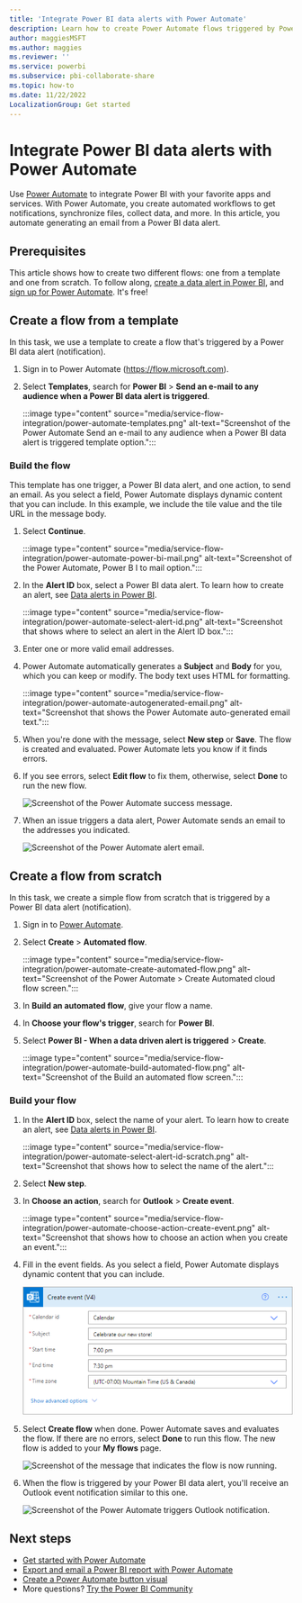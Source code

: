 ```yaml
---
title: 'Integrate Power BI data alerts with Power Automate'
description: Learn how to create Power Automate flows triggered by Power BI data alerts. You can create these flows either from a template or from scratch.
author: maggiesMSFT
ms.author: maggies
ms.reviewer: ''
ms.service: powerbi
ms.subservice: pbi-collaborate-share
ms.topic: how-to
ms.date: 11/22/2022
LocalizationGroup: Get started
---
```

# Integrate Power BI data alerts with Power Automate

Use [Power Automate](/power-automate/getting-started) to integrate Power BI with your favorite apps and services. With Power Automate, you create automated workflows to get notifications, synchronize files, collect data, and more. In this article, you automate generating an email from a Power BI data alert.

## Prerequisites
This article shows how to create two different flows: one from a template and one from scratch. To follow along, [create a data alert in Power BI](../create-reports/service-set-data-alerts.md), and [sign up for Power Automate](https://flow.microsoft.com/#home-signup). It's free!

## Create a flow from a template
In this task, we use a template to create a flow that's triggered by a Power BI data alert (notification).

1. Sign in to Power Automate (https://flow.microsoft.com).
2. Select **Templates**, search for **Power BI** > **Send an e-mail to any audience when a Power BI data alert is triggered**.
   
    :::image type="content" source="media/service-flow-integration/power-automate-templates.png" alt-text="Screenshot of the Power Automate Send an e-mail to any audience when a Power BI data alert is triggered template option.":::

### Build the flow
This template has one trigger, a Power BI data alert, and one action, to send an email. As you select a field, Power Automate displays dynamic content that you can include.  In this example, we include the tile value and the tile URL in the message body.

1. Select **Continue**.

    :::image type="content" source="media/service-flow-integration/power-automate-power-bi-mail.png" alt-text="Screenshot of the Power Automate, Power B I to mail option.":::

1. In the **Alert ID** box, select a Power BI data alert. To learn how to create an alert, see [Data alerts in Power BI](../create-reports/service-set-data-alerts.md).
   
    :::image type="content" source="media/service-flow-integration/power-automate-select-alert-id.png" alt-text="Screenshot that shows where to select an alert in the Alert ID box.":::
2. Enter one or more valid email addresses.

3. Power Automate automatically generates a **Subject** and **Body** for you, which you can keep or modify. The body text uses HTML for formatting.

    :::image type="content" source="media/service-flow-integration/power-automate-autogenerated-email.png" alt-text="Screenshot that shows the Power Automate auto-generated email text.":::

1. When you're done with the message, select **New step** or **Save**.  The flow is created and evaluated.  Power Automate lets you know if it finds errors.
2. If you see errors, select **Edit flow** to fix them, otherwise, select **Done** to run the new flow.
   
   ![Screenshot of the Power Automate success message.](media/service-flow-integration/power-bi-flow-running.png)
5. When an issue triggers a data alert, Power Automate sends an email to the addresses you indicated.  
   
   ![Screenshot of the Power Automate alert email.](media/service-flow-integration/power-bi-flow-email2.png)

## Create a flow from scratch
In this task, we create a simple flow from scratch that is triggered by a Power BI data alert (notification).

1. Sign in to [Power Automate](https://flow.microsoft.com).
2. Select **Create** > **Automated flow**.

    :::image type="content" source="media/service-flow-integration/power-automate-create-automated-flow.png" alt-text="Screenshot of the Power Automate > Create Automated cloud flow screen.":::   
3. In **Build an automated flow**, give your flow a name.
1. In **Choose your flow's trigger**, search for **Power BI**.
1. Select **Power BI - When a data driven alert is triggered** > **Create**.

    :::image type="content" source="media/service-flow-integration/power-automate-build-automated-flow.png" alt-text="Screenshot of the Build an automated flow screen.":::

### Build your flow
1. In the **Alert ID** box, select the name of your alert. To learn how to create an alert, see [Data alerts in Power BI](../create-reports/service-set-data-alerts.md).

    :::image type="content" source="media/service-flow-integration/power-automate-select-alert-id-scratch.png" alt-text="Screenshot that shows how to select the name of the alert.":::   

2. Select **New step**.
   
3. In **Choose an action**, search for **Outlook** > **Create event**.

    :::image type="content" source="media/service-flow-integration/power-automate-choose-action-create-event.png" alt-text="Screenshot that shows how to choose an action when you create an event.":::   
4. Fill in the event fields. As you select a field, Power Automate displays dynamic content that you can include.
   
   ![Screenshot that shows where to continue to build the flow.](media/service-flow-integration/power-bi-flow-event.png)
5. Select **Create flow** when done.  Power Automate saves and evaluates the flow. If there are no errors, select **Done** to run this flow.  The new flow is added to your **My flows** page.
   
   ![Screenshot of the message that indicates the flow is now running.](media/service-flow-integration/power-bi-flow-running.png)
6. When the flow is triggered by your Power BI data alert, you'll receive an Outlook event notification similar to this one.
   
    ![Screenshot of the Power Automate triggers Outlook notification.](media/service-flow-integration/power-bi-flow-notice.png)

## Next steps
* [Get started with Power Automate](/power-automate/getting-started/)
* [Export and email a Power BI report with Power Automate](service-automate-power-bi-report-export.md)
* [Create a Power Automate button visual](../create-reports/power-bi-automate-visual.md)
* More questions? [Try the Power BI Community](https://community.powerbi.com/)

